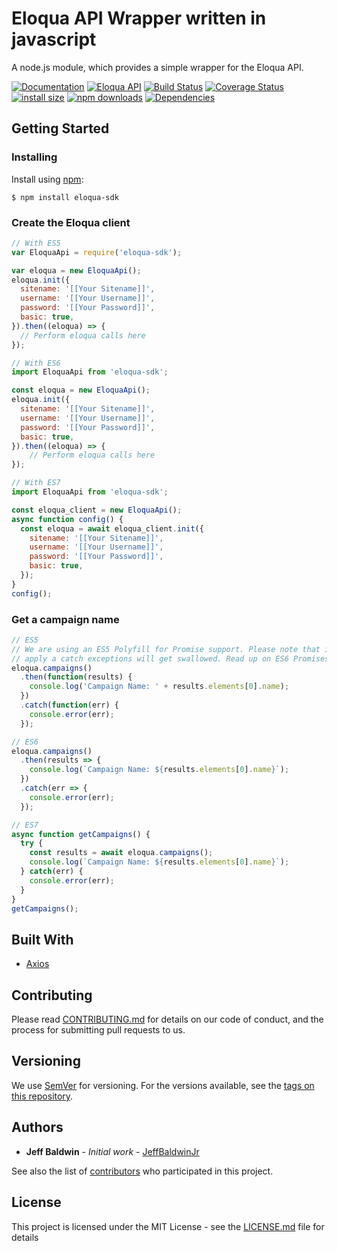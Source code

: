 # Eloqua API Wrapper written in javascript

A node.js module, which provides a simple wrapper for the Eloqua API.

[![Documentation](https://img.shields.io/badge/Documentation--green.svg)](https://jeffbaldwinjr.github.io/node-eloqua-sdk/)
[![Eloqua API](https://img.shields.io/badge/Eloqua%20API--green.svg)](https://docs.oracle.com/cloud/latest/marketingcs_gs/OMCAB/index.htm)
[![Build Status](https://travis-ci.org/jeffbaldwinjr/node-eloqua-sdk.svg?branch=master)](https://travis-ci.org/jeffbaldwinjr/node-eloqua-sdk)
[![Coverage Status](https://coveralls.io/repos/github/jeffbaldwinjr/node-eloqua-sdk/badge.svg?branch=master)](https://coveralls.io/github/jeffbaldwinjr/node-eloqua-sdk?branch=master)
[![install size](https://packagephobia.now.sh/badge?p=eloqua-sdk)](https://packagephobia.now.sh/result?p=eloqua-sdk)
[![npm downloads](https://img.shields.io/npm/dm/eloqua-sdk.svg?style=flat-square)](http://npm-stat.com/charts.html?package=eloqua-sdk)
[![Dependencies](https://david-dm.org/jeffbaldwinjr/node-eloqua-sdk.svg)](https://david-dm.org/jeffbaldwinjr/node-eloqua-sdk)

## Getting Started

### Installing
Install using [npm](http://npmjs.org):

```shell
$ npm install eloqua-sdk
```

### Create the Eloqua client

```javascript
// With ES5
var EloquaApi = require('eloqua-sdk');

var eloqua = new EloquaApi();
eloqua.init({
  sitename: '[[Your Sitename]]',
  username: '[[Your Username]]',
  password: '[[Your Password]]',
  basic: true,
}).then((eloqua) => {
  // Perform eloqua calls here
});

// With ES6
import EloquaApi from 'eloqua-sdk';

const eloqua = new EloquaApi();
eloqua.init({
  sitename: '[[Your Sitename]]',
  username: '[[Your Username]]',
  password: '[[Your Password]]',
  basic: true,
}).then((eloqua) => {
    // Perform eloqua calls here
});

// With ES7
import EloquaApi from 'eloqua-sdk';

const eloqua_client = new EloquaApi();
async function config() {
  const eloqua = await eloqua_client.init({
    sitename: '[[Your Sitename]]',
    username: '[[Your Username]]',
    password: '[[Your Password]]',
    basic: true,
  });
}
config();
```

### Get a campaign name

```javascript
// ES5
// We are using an ES5 Polyfill for Promise support. Please note that if you don't explicitly
// apply a catch exceptions will get swallowed. Read up on ES6 Promises for further details.
eloqua.campaigns()
  .then(function(results) {
    console.log('Campaign Name: ' + results.elements[0].name);
  })
  .catch(function(err) {
    console.error(err);
  });

// ES6
eloqua.campaigns()
  .then(results => {
    console.log(`Campaign Name: ${results.elements[0].name}`);
  })
  .catch(err => {
    console.error(err);
  });

// ES7
async function getCampaigns() {
  try {
    const results = await eloqua.campaigns();
    console.log(`Campaign Name: ${results.elements[0].name}`);
  } catch(err) {
    console.error(err);
  }
}
getCampaigns();
```

## Built With

* [Axios](https://github.com/axios/axios)


## Contributing

Please read [CONTRIBUTING.md](CONTRIBUTING.md) for details on our code of conduct, and the process for submitting pull requests to us.

## Versioning

We use [SemVer](http://semver.org/) for versioning. For the versions available, see the [tags on this repository](https://github.com/JeffBaldwinJr/node-eloqua-sdk/tags). 

## Authors

* **Jeff Baldwin** - *Initial work* - [JeffBaldwinJr](https://github.com/JeffBaldwinJr)

See also the list of [contributors](https://github.com/JeffBaldwinJr/node-eloqua-sdk/contributors) who participated in this project.

## License

This project is licensed under the MIT License - see the [LICENSE.md](LICENSE.md) file for details
